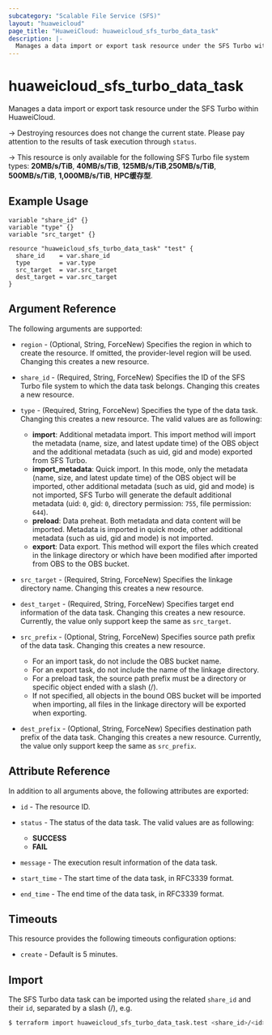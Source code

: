 ```yaml
---
subcategory: "Scalable File Service (SFS)"
layout: "huaweicloud"
page_title: "HuaweiCloud: huaweicloud_sfs_turbo_data_task"
description: |-
  Manages a data import or export task resource under the SFS Turbo within HuaweiCloud.
---
```


# huaweicloud_sfs_turbo_data_task

Manages a data import or export task resource under the SFS Turbo within HuaweiCloud.

-> Destroying resources does not change the current state. Please pay attention to the results of task execution
  through `status`.

-> This resource is only available for the following SFS Turbo file system types:
  **20MB/s/TiB**, **40MB/s/TiB**, **125MB/s/TiB**,**250MB/s/TiB**, **500MB/s/TiB**, **1,000MB/s/TiB**, **HPC缓存型**.

## Example Usage

```hcl
variable "share_id" {}
variable "type" {}
variable "src_target" {}

resource "huaweicloud_sfs_turbo_data_task" "test" {
  share_id    = var.share_id
  type        = var.type
  src_target  = var.src_target
  dest_target = var.src_target
}
```

## Argument Reference

The following arguments are supported:

* `region` - (Optional, String, ForceNew) Specifies the region in which to create the resource.
  If omitted, the provider-level region will be used. Changing this creates a new resource.

* `share_id` - (Required, String, ForceNew) Specifies the ID of the SFS Turbo file system to which the data task
  belongs. Changing this creates a new resource.

* `type` - (Required, String, ForceNew) Specifies the type of the data task.
  Changing this creates a new resource.
  The valid values are as following:
  + **import**: Additional metadata import. This import method will import the metadata (name, size, and latest update
    time) of the OBS object and the additional metadata (such as uid, gid and mode) exported from SFS Turbo.
  + **import_metadata**: Quick import. In this mode, only the metadata (name, size, and latest update time) of the OBS
    object will be imported, other additional metadata (such as uid, gid and mode) is not imported, SFS Turbo will
    generate the default additional metadata (uid: `0`, gid: `0`, directory permission: `755`, file permission: `644`).
  + **preload**: Data preheat. Both metadata and data content will be imported. Metadata is imported in quick mode,
    other additional metadata (such as uid, gid and mode) is not imported.
  + **export**: Data export. This method will export the files which created in the linkage directory or which have
    been modified after imported from OBS to the OBS bucket.

* `src_target` - (Required, String, ForceNew) Specifies the linkage directory name.
  Changing this creates a new resource.

* `dest_target` - (Required, String, ForceNew) Specifies target end information of the data task.
  Changing this creates a new resource.
  Currently, the value only support keep the same as `src_target`.

* `src_prefix` - (Optional, String, ForceNew) Specifies source path prefix of the data task.
  Changing this creates a new resource.
  + For an import task, do not include the OBS bucket name.
  + For an export task, do not include the name of the linkage directory.
  + For a preload task, the source path prefix must be a directory or specific object ended with a slash (/).
  + If not specified, all objects in the bound OBS bucket will be imported when importing, all files in the linkage
    directory will be exported when exporting.

* `dest_prefix` - (Optional, String, ForceNew) Specifies destination path prefix of the data task.
  Changing this creates a new resource.
  Currently, the value only support keep the same as `src_prefix`.

## Attribute Reference

In addition to all arguments above, the following attributes are exported:

* `id` - The resource ID.

* `status` - The status of the data task. The valid values are as following:
  + **SUCCESS**
  + **FAIL**

* `message` - The execution result information of the data task.

* `start_time` - The start time of the data task, in RFC3339 format.

* `end_time` - The end time of the data task, in RFC3339 format.

## Timeouts

This resource provides the following timeouts configuration options:

* `create` - Default is 5 minutes.

## Import

The SFS Turbo data task can be imported using the related `share_id` and their `id`, separated by a slash (/), e.g.

```bash
$ terraform import huaweicloud_sfs_turbo_data_task.test <share_id>/<id>
```
